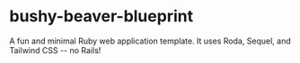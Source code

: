 # bushy-beaver-blueprint
A fun and minimal Ruby web application template. It uses Roda, Sequel, and Tailwind CSS -- no Rails!
